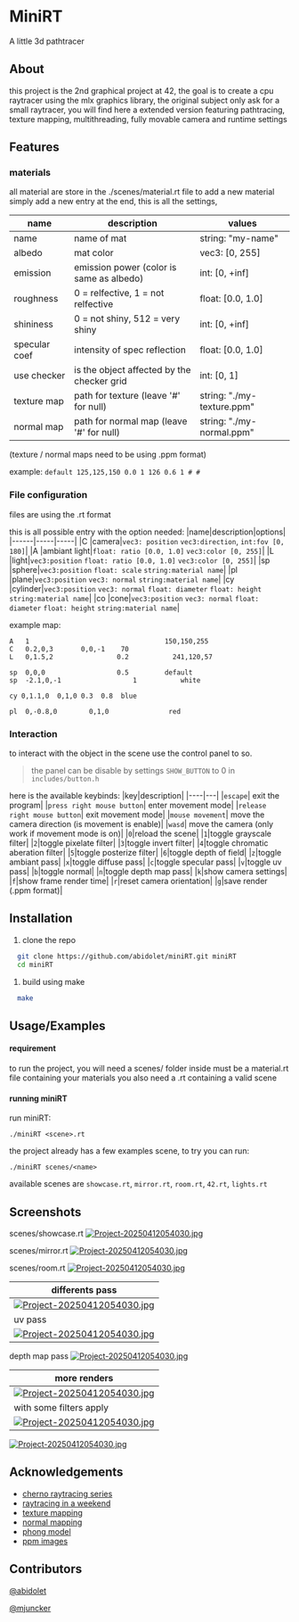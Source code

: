 
# MiniRT

A little 3d pathtracer

## About
this project is the 2nd graphical project at 42, the goal is to create a cpu raytracer using the mlx graphics library, the original subject only ask for a small raytracer, you will find here a extended version featuring pathtracing, texture mapping, multithreading, fully movable camera and runtime settings

## Features
### materials
all material are store in the ./scenes/material.rt file
to add a new material simply add a new entry at the end, this is all the settings,

|name|description|values|
|------|-----|-----|
|name|name of mat|string: "my-name"|
|albedo|mat color|vec3: [0, 255]|
|emission|emission power (color is same as albedo) |int: [0, +inf]|
|roughness|0 = relfective, 1 = not relfective|float: [0.0, 1.0]|
|shininess|0 = not shiny, 512 = very shiny|int: [0, +inf]|
|specular coef|intensity of spec reflection|float: [0.0, 1.0] |
|use checker|is the object affected by the checker grid|int: [0, 1] |
|texture map|path for texture (leave '#' for null)|string: "./my-texture.ppm" |
|normal map|path for normal map (leave '#' for null)|string: "./my-normal.ppm"|

(texture / normal maps need to be using .ppm format)

example: ```default 125,125,150 0.0 1 126 0.6 1 # # ```

### File configuration
files are using the .rt format

this is all possible entry with the option needed:
|name|description|options|
|------|-----|-----|
|C |camera|`vec3: position` `vec3:direction`, `int:fov [0, 180]`|
|A |ambiant light|`float: ratio [0.0, 1.0]` `vec3:color [0, 255]`|
|L |light|`vec3:position` `float: ratio [0.0, 1.0]` `vec3:color [0, 255]`|
|sp |sphere|`vec3:position` `float: scale` `string:material name`|
|pl |plane|`vec3:position` `vec3: normal` `string:material name`|
|cy |cylinder|`vec3:position` `vec3: normal` `float: diameter` `float: height` `string:material name`|
|co |cone|`vec3:position` `vec3: normal` `float: diameter` `float: height` `string:material name`|

example map:
```
A   1                                  150,150,255
C   0.2,0,3       0,0,-1    70
L   0,1.5,2                0.2           241,120,57

sp  0,0,0                  0.5         default
sp  -2.1,0,-1                  1           white

cy 0,1.1,0  0,1,0 0.3  0.8  blue

pl  0,-0.8,0        0,1,0               red

```

### Interaction
to interact with the object in the scene use the control panel to so. 

> the panel can be disable by settings `SHOW_BUTTON` to 0 in `includes/button.h`

here is the available keybinds:
|key|description|
|----|---|
|`escape`| exit the program|
|`press right mouse button`| enter movement mode|
|`release right mouse button`| exit movement mode|
|`mouse movement`| move the camera direction (is movement is enable)|
|`wasd`| move the camera (only work if movement mode is on)|
|`0`|reload the scene|
|`1`|toggle grayscale filter|
|`2`|toggle pixelate filter|
|`3`|toggle invert filter|
|`4`|toggle chromatic aberation filter|
|`5`|toggle posterize filter|
|`6`|toggle depth of field|
|`z`|toggle ambiant pass|
|`x`|toggle diffuse pass|
|`c`|toggle specular pass|
|`v`|toggle uv pass|
|`b`|toggle normal|
|`n`|toggle depth map pass|
|`k`|show camera settings|
|`f`|show frame render time|
|`r`|reset camera orientation|
|`g`|save render (.ppm format)|




## Installation

1. clone the repo
```bash
  git clone https://github.com/abidolet/miniRT.git miniRT
  cd miniRT
```

1. build using make
```bash
  make
```
    
## Usage/Examples

#### requirement
to run the project, you will need a scenes/ folder inside must be a material.rt file containing your materials
you also need a <scene-name>.rt containing a valid scene

#### running miniRT

run miniRT:
```
./miniRT <scene>.rt
```
the project already has a few examples scene, to try you can run:
```
./miniRT scenes/<name>
```
available scenes are `showcase.rt`, `mirror.rt`, `room.rt`, `42.rt`, `lights.rt`


## Screenshots

scenes/showcase.rt
[![Project-20250412054030.jpg](https://i.postimg.cc/brVzJr1R/Screenshot-from-2025-05-07-13-24-01.png)](https://postimg.cc/tYBSSyMs)

scenes/mirror.rt
[![Project-20250412054030.jpg](https://i.postimg.cc/v808XqC6/Screenshot-from-2025-05-07-14-49-09.png)](https://postimg.cc/tYBSSyMs)

scenes/room.rt
[![Project-20250412054030.jpg](https://i.postimg.cc/J4trF3WY/Screenshot-from-2025-05-07-14-55-00.png)](https://postimg.cc/tYBSSyMs)


|differents pass|
|----|
|[![Project-20250412054030.jpg](https://i.postimg.cc/h40F0Xzy/Screenshot-from-2025-05-07-15-16-56.png)](https://postimg.cc/tYBSSyMs) |
|uv pass|
[![Project-20250412054030.jpg](https://i.postimg.cc/pTDw4T0d/Screenshot-from-2025-05-07-15-16-48.png)](https://postimg.cc/tYBSSyMs) |
depth map pass
[![Project-20250412054030.jpg](https://i.postimg.cc/NfG3CQRg/Screenshot-from-2025-05-07-15-17-03.png)](https://postimg.cc/tYBSSyMs)



|more renders|
|----|
|[![Project-20250412054030.jpg](https://i.postimg.cc/c1PDwZT9/mini-RT-render-2121699479.png)](https://postimg.cc/tYBSSyMs) |
|with some filters apply|
[![Project-20250412054030.jpg](https://i.postimg.cc/c6q8HFRh/mini-RT-render-1873529600.png)](https://postimg.cc/tYBSSyMs) |
[![Project-20250412054030.jpg](https://i.postimg.cc/1R8C840V/Screenshot-from-2025-05-07-15-23-47.png)](https://postimg.cc/tYBSSyMs)



## Acknowledgements

 - [cherno raytracing series](https://youtu.be/gfW1Fhd9u9Q?si=0JJXZGSj0m92Ba5W)
 - [raytracing in a weekend](https://raytracing.github.io/books/RayTracingInOneWeekend.html)
 - [texture mapping](http://raytracerchallenge.com/bonus/texture-mapping.html)
 - [normal mapping](https://learnopengl.com/Advanced-Lighting/Normal-Mapping)
 - [phong model](https://users.csc.calpoly.edu/~zwood/teaching/csc471/final09/nkowshik_webpage/)
 - [ppm images](https://paulbourke.net/dataformats/ppm/)

## Contributors
[@abidolet](https://github.com/Alexis42lyon)

[@mjuncker](https://github.com/Maxime-juncker)
